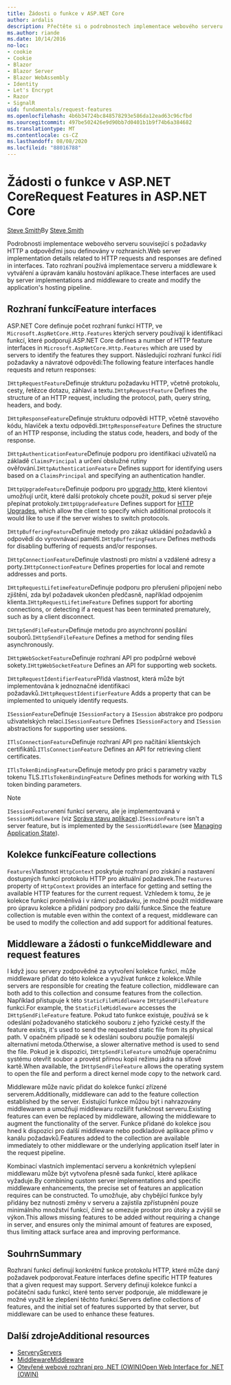 ```yaml
---
title: Žádosti o funkce v ASP.NET Core
author: ardalis
description: Přečtěte si o podrobnostech implementace webového serveru souvisejících s požadavky HTTP a odpověďmi, které jsou definované v rozhraních pro ASP.NET Core.
ms.author: riande
ms.date: 10/14/2016
no-loc:
- cookie
- Cookie
- Blazor
- Blazor Server
- Blazor WebAssembly
- Identity
- Let's Encrypt
- Razor
- SignalR
uid: fundamentals/request-features
ms.openlocfilehash: 4b6b34724bc848578293e586da12ead63c96cfbd
ms.sourcegitcommit: 497be502426e9d90bb7d0401b1b9f74b6a384682
ms.translationtype: MT
ms.contentlocale: cs-CZ
ms.lasthandoff: 08/08/2020
ms.locfileid: "88016788"
---
```

# <a name="request-features-in-aspnet-core"></a><span data-ttu-id="7e184-103">Žádosti o funkce v ASP.NET Core</span><span class="sxs-lookup"><span data-stu-id="7e184-103">Request Features in ASP.NET Core</span></span>

<span data-ttu-id="7e184-104">[Steve Smith](https://ardalis.com/)</span><span class="sxs-lookup"><span data-stu-id="7e184-104">By [Steve Smith](https://ardalis.com/)</span></span>

<span data-ttu-id="7e184-105">Podrobnosti implementace webového serveru související s požadavky HTTP a odpověďmi jsou definovány v rozhraních.</span><span class="sxs-lookup"><span data-stu-id="7e184-105">Web server implementation details related to HTTP requests and responses are defined in interfaces.</span></span> <span data-ttu-id="7e184-106">Tato rozhraní používá implementace serveru a middleware k vytváření a úpravám kanálu hostování aplikace.</span><span class="sxs-lookup"><span data-stu-id="7e184-106">These interfaces are used by server implementations and middleware to create and modify the application's hosting pipeline.</span></span>

## <a name="feature-interfaces"></a><span data-ttu-id="7e184-107">Rozhraní funkcí</span><span class="sxs-lookup"><span data-stu-id="7e184-107">Feature interfaces</span></span>

<span data-ttu-id="7e184-108">ASP.NET Core definuje počet rozhraní funkcí HTTP, ve `Microsoft.AspNetCore.Http.Features` kterých servery používají k identifikaci funkcí, které podporují.</span><span class="sxs-lookup"><span data-stu-id="7e184-108">ASP.NET Core defines a number of HTTP feature interfaces in `Microsoft.AspNetCore.Http.Features` which are used by servers to identify the features they support.</span></span> <span data-ttu-id="7e184-109">Následující rozhraní funkcí řídí požadavky a návratové odpovědi:</span><span class="sxs-lookup"><span data-stu-id="7e184-109">The following feature interfaces handle requests and return responses:</span></span>

<span data-ttu-id="7e184-110">`IHttpRequestFeature`Definuje strukturu požadavku HTTP, včetně protokolu, cesty, řetězce dotazu, záhlaví a textu.</span><span class="sxs-lookup"><span data-stu-id="7e184-110">`IHttpRequestFeature` Defines the structure of an HTTP request, including the protocol, path, query string, headers, and body.</span></span>

<span data-ttu-id="7e184-111">`IHttpResponseFeature`Definuje strukturu odpovědi HTTP, včetně stavového kódu, hlaviček a textu odpovědi.</span><span class="sxs-lookup"><span data-stu-id="7e184-111">`IHttpResponseFeature` Defines the structure of an HTTP response, including the status code, headers, and body of the response.</span></span>

<span data-ttu-id="7e184-112">`IHttpAuthenticationFeature`Definuje podporu pro identifikaci uživatelů na základě `ClaimsPrincipal` a určení obslužné rutiny ověřování.</span><span class="sxs-lookup"><span data-stu-id="7e184-112">`IHttpAuthenticationFeature` Defines support for identifying users based on a `ClaimsPrincipal` and specifying an authentication handler.</span></span>

<span data-ttu-id="7e184-113">`IHttpUpgradeFeature`Definuje podporu pro [upgrady http](https://tools.ietf.org/html/rfc2616.html#section-14.42), které klientovi umožňují určit, které další protokoly chcete použít, pokud si server přeje přepínat protokoly.</span><span class="sxs-lookup"><span data-stu-id="7e184-113">`IHttpUpgradeFeature` Defines support for [HTTP Upgrades](https://tools.ietf.org/html/rfc2616.html#section-14.42), which allow the client to specify which additional protocols it would like to use if the server wishes to switch protocols.</span></span>

<span data-ttu-id="7e184-114">`IHttpBufferingFeature`Definuje metody pro zákaz ukládání požadavků a odpovědí do vyrovnávací paměti.</span><span class="sxs-lookup"><span data-stu-id="7e184-114">`IHttpBufferingFeature` Defines methods for disabling buffering of requests and/or responses.</span></span>

<span data-ttu-id="7e184-115">`IHttpConnectionFeature`Definuje vlastnosti pro místní a vzdálené adresy a porty.</span><span class="sxs-lookup"><span data-stu-id="7e184-115">`IHttpConnectionFeature` Defines properties for local and remote addresses and ports.</span></span>

<span data-ttu-id="7e184-116">`IHttpRequestLifetimeFeature`Definuje podporu pro přerušení připojení nebo zjištění, zda byl požadavek ukončen předčasně, například odpojením klienta.</span><span class="sxs-lookup"><span data-stu-id="7e184-116">`IHttpRequestLifetimeFeature` Defines support for aborting connections, or detecting if a request has been terminated prematurely, such as by a client disconnect.</span></span>

<span data-ttu-id="7e184-117">`IHttpSendFileFeature`Definuje metodu pro asynchronní posílání souborů.</span><span class="sxs-lookup"><span data-stu-id="7e184-117">`IHttpSendFileFeature` Defines a method for sending files asynchronously.</span></span>

<span data-ttu-id="7e184-118">`IHttpWebSocketFeature`Definuje rozhraní API pro podpůrné webové sokety.</span><span class="sxs-lookup"><span data-stu-id="7e184-118">`IHttpWebSocketFeature` Defines an API for supporting web sockets.</span></span>

<span data-ttu-id="7e184-119">`IHttpRequestIdentifierFeature`Přidá vlastnost, která může být implementována k jednoznačné identifikaci požadavků.</span><span class="sxs-lookup"><span data-stu-id="7e184-119">`IHttpRequestIdentifierFeature` Adds a property that can be implemented to uniquely identify requests.</span></span>

<span data-ttu-id="7e184-120">`ISessionFeature`Definuje `ISessionFactory` a `ISession` abstrakce pro podporu uživatelských relací.</span><span class="sxs-lookup"><span data-stu-id="7e184-120">`ISessionFeature` Defines `ISessionFactory` and `ISession` abstractions for supporting user sessions.</span></span>

<span data-ttu-id="7e184-121">`ITlsConnectionFeature`Definuje rozhraní API pro načítání klientských certifikátů.</span><span class="sxs-lookup"><span data-stu-id="7e184-121">`ITlsConnectionFeature` Defines an API for retrieving client certificates.</span></span>

<span data-ttu-id="7e184-122">`ITlsTokenBindingFeature`Definuje metody pro práci s parametry vazby tokenu TLS.</span><span class="sxs-lookup"><span data-stu-id="7e184-122">`ITlsTokenBindingFeature` Defines methods for working with TLS token binding parameters.</span></span>

> [!NOTE]
> <span data-ttu-id="7e184-123">`ISessionFeature`není funkcí serveru, ale je implementovaná v `SessionMiddleware` (viz [Správa stavu aplikace](app-state.md)).</span><span class="sxs-lookup"><span data-stu-id="7e184-123">`ISessionFeature` isn't a server feature, but is implemented by the `SessionMiddleware` (see [Managing Application State](app-state.md)).</span></span>

## <a name="feature-collections"></a><span data-ttu-id="7e184-124">Kolekce funkcí</span><span class="sxs-lookup"><span data-stu-id="7e184-124">Feature collections</span></span>

<span data-ttu-id="7e184-125">`Features`Vlastnost `HttpContext` poskytuje rozhraní pro získání a nastavení dostupných funkcí protokolu HTTP pro aktuální požadavek.</span><span class="sxs-lookup"><span data-stu-id="7e184-125">The `Features` property of `HttpContext` provides an interface for getting and setting the available HTTP features for the current request.</span></span> <span data-ttu-id="7e184-126">Vzhledem k tomu, že je kolekce funkcí proměnlivá i v rámci požadavku, je možné použít middleware pro úpravu kolekce a přidání podpory pro další funkce.</span><span class="sxs-lookup"><span data-stu-id="7e184-126">Since the feature collection is mutable even within the context of a request, middleware can be used to modify the collection and add support for additional features.</span></span>

## <a name="middleware-and-request-features"></a><span data-ttu-id="7e184-127">Middleware a žádosti o funkce</span><span class="sxs-lookup"><span data-stu-id="7e184-127">Middleware and request features</span></span>

<span data-ttu-id="7e184-128">I když jsou servery zodpovědné za vytvoření kolekce funkcí, může middleware přidat do této kolekce a využívat funkce z kolekce.</span><span class="sxs-lookup"><span data-stu-id="7e184-128">While servers are responsible for creating the feature collection, middleware can both add to this collection and consume features from the collection.</span></span> <span data-ttu-id="7e184-129">Například přistupuje k této `StaticFileMiddleware` `IHttpSendFileFeature` funkci.</span><span class="sxs-lookup"><span data-stu-id="7e184-129">For example, the `StaticFileMiddleware` accesses the `IHttpSendFileFeature` feature.</span></span> <span data-ttu-id="7e184-130">Pokud tato funkce existuje, používá se k odeslání požadovaného statického souboru z jeho fyzické cesty.</span><span class="sxs-lookup"><span data-stu-id="7e184-130">If the feature exists, it's used to send the requested static file from its physical path.</span></span> <span data-ttu-id="7e184-131">V opačném případě se k odeslání souboru použije pomalejší alternativní metoda.</span><span class="sxs-lookup"><span data-stu-id="7e184-131">Otherwise, a slower alternative method is used to send the file.</span></span> <span data-ttu-id="7e184-132">Pokud je k dispozici, `IHttpSendFileFeature` umožňuje operačnímu systému otevřít soubor a provést přímou kopii režimu jádra na síťové kartě.</span><span class="sxs-lookup"><span data-stu-id="7e184-132">When available, the `IHttpSendFileFeature` allows the operating system to open the file and perform a direct kernel mode copy to the network card.</span></span>

<span data-ttu-id="7e184-133">Middleware může navíc přidat do kolekce funkcí zřízené serverem.</span><span class="sxs-lookup"><span data-stu-id="7e184-133">Additionally, middleware can add to the feature collection established by the server.</span></span> <span data-ttu-id="7e184-134">Existující funkce můžou být i nahrazovány middlewarem a umožňují middlewaru rozšířit funkčnost serveru.</span><span class="sxs-lookup"><span data-stu-id="7e184-134">Existing features can even be replaced by middleware, allowing the middleware to augment the functionality of the server.</span></span> <span data-ttu-id="7e184-135">Funkce přidané do kolekce jsou hned k dispozici pro další middleware nebo podkladové aplikace přímo v kanálu požadavků.</span><span class="sxs-lookup"><span data-stu-id="7e184-135">Features added to the collection are available immediately to other middleware or the underlying application itself later in the request pipeline.</span></span>

<span data-ttu-id="7e184-136">Kombinací vlastních implementací serveru a konkrétních vylepšení middlewaru může být vytvořena přesně sada funkcí, které aplikace vyžaduje.</span><span class="sxs-lookup"><span data-stu-id="7e184-136">By combining custom server implementations and specific middleware enhancements, the precise set of features an application requires can be constructed.</span></span> <span data-ttu-id="7e184-137">To umožňuje, aby chybějící funkce byly přidány bez nutnosti změny v serveru a zajistila zpřístupnění pouze minimálního množství funkcí, čímž se omezuje prostor pro útoky a zvýšil se výkon.</span><span class="sxs-lookup"><span data-stu-id="7e184-137">This allows missing features to be added without requiring a change in server, and ensures only the minimal amount of features are exposed, thus limiting attack surface area and improving performance.</span></span>

## <a name="summary"></a><span data-ttu-id="7e184-138">Souhrn</span><span class="sxs-lookup"><span data-stu-id="7e184-138">Summary</span></span>

<span data-ttu-id="7e184-139">Rozhraní funkcí definují konkrétní funkce protokolu HTTP, které může daný požadavek podporovat.</span><span class="sxs-lookup"><span data-stu-id="7e184-139">Feature interfaces define specific HTTP features that a given request may support.</span></span> <span data-ttu-id="7e184-140">Servery definují kolekce funkcí a počáteční sadu funkcí, které tento server podporuje, ale middleware je možné využít ke zlepšení těchto funkcí.</span><span class="sxs-lookup"><span data-stu-id="7e184-140">Servers define collections of features, and the initial set of features supported by that server, but middleware can be used to enhance these features.</span></span>

## <a name="additional-resources"></a><span data-ttu-id="7e184-141">Další zdroje</span><span class="sxs-lookup"><span data-stu-id="7e184-141">Additional resources</span></span>

* [<span data-ttu-id="7e184-142">Servery</span><span class="sxs-lookup"><span data-stu-id="7e184-142">Servers</span></span>](xref:fundamentals/servers/index)
* [<span data-ttu-id="7e184-143">Middleware</span><span class="sxs-lookup"><span data-stu-id="7e184-143">Middleware</span></span>](xref:fundamentals/middleware/index)
* [<span data-ttu-id="7e184-144">Otevřené webové rozhraní pro .NET (OWIN)</span><span class="sxs-lookup"><span data-stu-id="7e184-144">Open Web Interface for .NET (OWIN)</span></span>](xref:fundamentals/owin)
